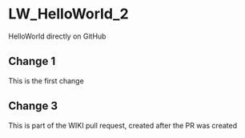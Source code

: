 # LW_HelloWorld_2
HelloWorld directly on GitHub

## Change 1
This is the first change

## Change 3
This is part of the WIKI pull request, created after the PR was created
